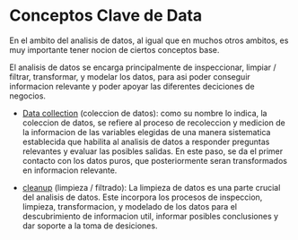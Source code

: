 Conceptos Clave de Data
=======================

En el ambito del analisis de datos, al igual que en muchos otros ambitos, es muy importante tener nocion de ciertos conceptos base.

El analisis de datos se encarga principalmente de inspeccionar, limpiar / filtrar, transformar, y modelar los datos, para asi poder conseguir informacion relevante y poder apoyar las diferentes deciciones de negocios.

- <ins>Data collection</ins> (coleccion de datos): como su nombre lo indica, la coleccion de datos, se refiere al proceso de recoleccion y medicion de la informacion de las variables elegidas de una manera sistematica establecida que habilita al analisis de datos a responder preguntas relevantes y evaluar las posibles salidas. En este paso, se da el primer contacto con los datos puros, que posteriormente seran transformados en informacion relevante.

- <ins>cleanup</ins> (limpieza / filtrado): La limpieza de datos es una parte crucial del analisis de datos. Este incorpora los procesos de inspeccion, limpieza, transformacion, y modelado de los datos para el descubrimiento de informacion util, informar posibles conclusiones y dar soporte a la toma de desiciones.

